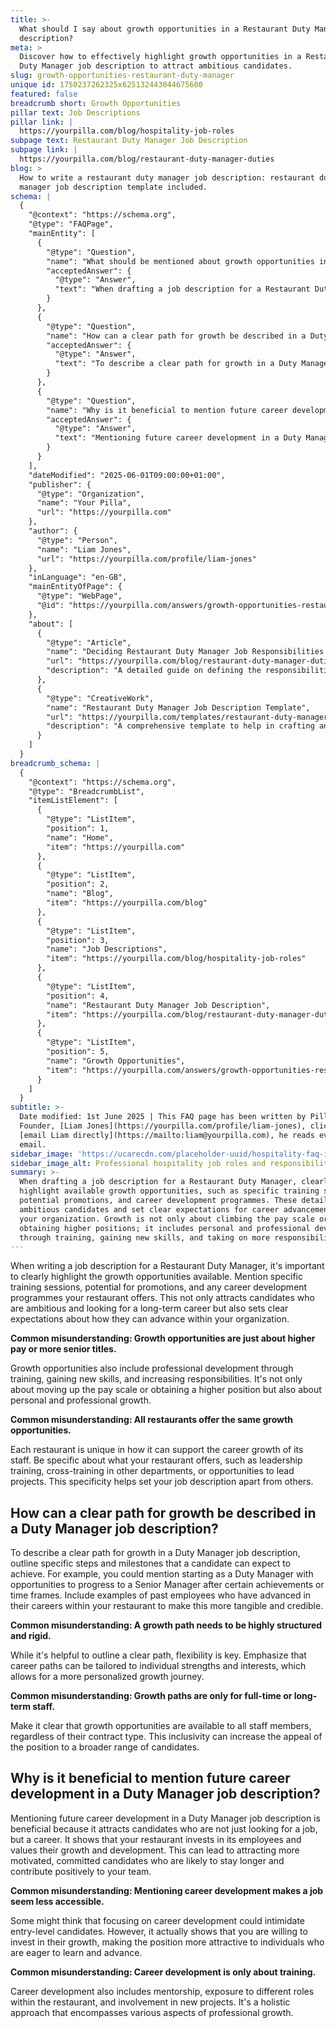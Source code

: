 ```yaml
---
title: >-
  What should I say about growth opportunities in a Restaurant Duty Manager job
  description?
meta: >
  Discover how to effectively highlight growth opportunities in a Restaurant
  Duty Manager job description to attract ambitious candidates.
slug: growth-opportunities-restaurant-duty-manager
unique id: 1750237262325x625132443044675600
featured: false
breadcrumb short: Growth Opportunities
pillar text: Job Descriptions
pillar link: |
  https://yourpilla.com/blog/hospitality-job-roles
subpage text: Restaurant Duty Manager Job Description
subpage link: |
  https://yourpilla.com/blog/restaurant-duty-manager-duties
blog: >
  How to write a restaurant duty manager job description: restaurant duty
  manager job description template included.
schema: |
  {
    "@context": "https://schema.org",
    "@type": "FAQPage",
    "mainEntity": [
      {
        "@type": "Question",
        "name": "What should be mentioned about growth opportunities in a Restaurant Duty Manager job description?",
        "acceptedAnswer": {
          "@type": "Answer",
          "text": "When drafting a job description for a Restaurant Duty Manager, clearly highlight available growth opportunities, such as specific training sessions, potential promotions, and career development programmes. These details attract ambitious candidates and set clear expectations for career advancement within your organization. Growth is not only about climbing the pay scale or obtaining higher positions; it includes personal and professional development through training, gaining new skills, and taking on more responsibilities."
        }
      },
      {
        "@type": "Question",
        "name": "How can a clear path for growth be described in a Duty Manager job description?",
        "acceptedAnswer": {
          "@type": "Answer",
          "text": "To describe a clear path for growth in a Duty Manager job description, specify steps and milestones candidates can expect, such as progression from a Duty Manager to a Senior Manager based on achievements or time frames. Notably, flexibility should be emphasized, allowing career paths to be tailored to individual strengths and interests for a personalized growth journey."
        }
      },
      {
        "@type": "Question",
        "name": "Why is it beneficial to mention future career development in a Duty Manager job description?",
        "acceptedAnswer": {
          "@type": "Answer",
          "text": "Mentioning future career development in a Duty Manager job description is beneficial as it attracts candidates seeking a long-term career rather than just a job. It signifies that your restaurant values employee growth and development, appealing to motivated candidates who are likely to contribute positively and stay longer in the team."
        }
      }
    ],
    "dateModified": "2025-06-01T09:00:00+01:00",
    "publisher": {
      "@type": "Organization",
      "name": "Your Pilla",
      "url": "https://yourpilla.com"
    },
    "author": {
      "@type": "Person",
      "name": "Liam Jones",
      "url": "https://yourpilla.com/profile/liam-jones"
    },
    "inLanguage": "en-GB",
    "mainEntityOfPage": {
      "@type": "WebPage",
      "@id": "https://yourpilla.com/answers/growth-opportunities-restaurant-duty-manager"
    },
    "about": [
      {
        "@type": "Article",
        "name": "Deciding Restaurant Duty Manager Job Responsibilities and Skills",
        "url": "https://yourpilla.com/blog/restaurant-duty-manager-duties",
        "description": "A detailed guide on defining the responsibilities and required skills for a Restaurant Duty Manager."
      },
      {
        "@type": "CreativeWork",
        "name": "Restaurant Duty Manager Job Description Template",
        "url": "https://yourpilla.com/templates/restaurant-duty-manager-job-description",
        "description": "A comprehensive template to help in crafting an effective job description for a Restaurant Duty Manager position."
      }
    ]
  }
breadcrumb_schema: |
  {
    "@context": "https://schema.org",
    "@type": "BreadcrumbList",
    "itemListElement": [
      {
        "@type": "ListItem",
        "position": 1,
        "name": "Home",
        "item": "https://yourpilla.com"
      },
      {
        "@type": "ListItem",
        "position": 2,
        "name": "Blog",
        "item": "https://yourpilla.com/blog"
      },
      {
        "@type": "ListItem",
        "position": 3,
        "name": "Job Descriptions",
        "item": "https://yourpilla.com/blog/hospitality-job-roles"
      },
      {
        "@type": "ListItem",
        "position": 4,
        "name": "Restaurant Duty Manager Job Description",
        "item": "https://yourpilla.com/blog/restaurant-duty-manager-duties"
      },
      {
        "@type": "ListItem",
        "position": 5,
        "name": "Growth Opportunities",
        "item": "https://yourpilla.com/answers/growth-opportunities-restaurant-duty-manager"
      }
    ]
  }
subtitle: >-
  Date modified: 1st June 2025 | This FAQ page has been written by Pilla
  Founder, [Liam Jones](https://yourpilla.com/profile/liam-jones), click to
  [email Liam directly](https://mailto:liam@yourpilla.com), he reads every
  email.
sidebar_image: 'https://ucarecdn.com/placeholder-uuid/hospitality-faq-image.jpg'
sidebar_image_alt: Professional hospitality job roles and responsibilities
summary: >-
  When drafting a job description for a Restaurant Duty Manager, clearly
  highlight available growth opportunities, such as specific training sessions,
  potential promotions, and career development programmes. These details attract
  ambitious candidates and set clear expectations for career advancement within
  your organization. Growth is not only about climbing the pay scale or
  obtaining higher positions; it includes personal and professional development
  through training, gaining new skills, and taking on more responsibilities.
---
```

When writing a job description for a Restaurant Duty Manager, it's important to clearly highlight the growth opportunities available. Mention specific training sessions, potential for promotions, and any career development programmes your restaurant offers. This not only attracts candidates who are ambitious and looking for a long-term career but also sets clear expectations about how they can advance within your organization.

**Common misunderstanding: Growth opportunities are just about higher pay or more senior titles.**

Growth opportunities also include professional development through training, gaining new skills, and increasing responsibilities. It's not only about moving up the pay scale or obtaining a higher position but also about personal and professional growth.

**Common misunderstanding: All restaurants offer the same growth opportunities.**

Each restaurant is unique in how it can support the career growth of its staff. Be specific about what your restaurant offers, such as leadership training, cross-training in other departments, or opportunities to lead projects. This specificity helps set your job description apart from others.

## How can a clear path for growth be described in a Duty Manager job description?

To describe a clear path for growth in a Duty Manager job description, outline specific steps and milestones that a candidate can expect to achieve. For example, you could mention starting as a Duty Manager with opportunities to progress to a Senior Manager after certain achievements or time frames. Include examples of past employees who have advanced in their careers within your restaurant to make this more tangible and credible.

**Common misunderstanding: A growth path needs to be highly structured and rigid.**

While it's helpful to outline a clear path, flexibility is key. Emphasize that career paths can be tailored to individual strengths and interests, which allows for a more personalized growth journey.

**Common misunderstanding: Growth paths are only for full-time or long-term staff.**

Make it clear that growth opportunities are available to all staff members, regardless of their contract type. This inclusivity can increase the appeal of the position to a broader range of candidates.

## Why is it beneficial to mention future career development in a Duty Manager job description?

Mentioning future career development in a Duty Manager job description is beneficial because it attracts candidates who are not just looking for a job, but a career. It shows that your restaurant invests in its employees and values their growth and development. This can lead to attracting more motivated, committed candidates who are likely to stay longer and contribute positively to your team.

**Common misunderstanding: Mentioning career development makes a job seem less accessible.**

Some might think that focusing on career development could intimidate entry-level candidates. However, it actually shows that you are willing to invest in their growth, making the position more attractive to individuals who are eager to learn and advance.

**Common misunderstanding: Career development is only about training.**

Career development also includes mentorship, exposure to different roles within the restaurant, and involvement in new projects. It's a holistic approach that encompasses various aspects of professional growth.
